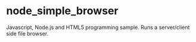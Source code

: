 # node_simple_browser
Javascript, Node.js and HTML5 programming sample. Runs a server/client side file browser.
